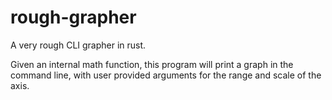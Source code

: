 # rough-grapher

A very rough CLI grapher in rust.

Given an internal math function, this program will print a graph in the command line, with user provided arguments for the range and scale of the axis.